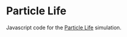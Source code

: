 # Particle Life
Javascript code for the [Particle Life](https://github.com/hunar4321/particle-life) simulation.
